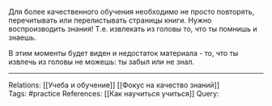 Для более качественного обучения необходимо не просто повторять, перечитывать или перелистывать страницы книги. Нужно воспроизводить знания! Т.е. извлекать из головы то, что ты помнишь и знаешь. 

В этим моменты будет виден и недостаток материала - то, что ты извлечь из головы не можешь: ты забыл или не знал. 

___
Relations: [[Учеба и обучение]] [[Фокус на качество знаний]]  
Tags: #practice 
References: [[Как научиться учиться]] 
Query: 